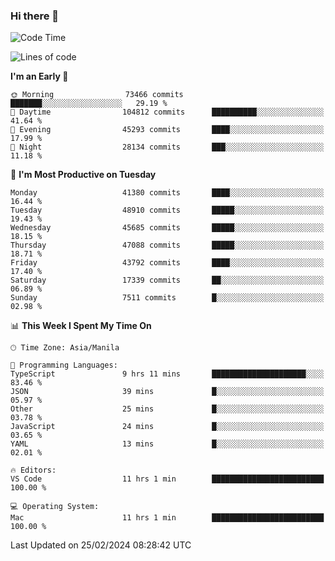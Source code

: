 ### Hi there 👋

<!--START_SECTION:waka-->
![Code Time](http://img.shields.io/badge/Code%20Time-4%2C909%20hrs%208%20mins-blue)

![Lines of code](https://img.shields.io/badge/From%20Hello%20World%20I%27ve%20Written-114.4%20million%20lines%20of%20code-blue)

**I'm an Early 🐤** 

```text
🌞 Morning                73466 commits       ███████░░░░░░░░░░░░░░░░░░   29.19 % 
🌆 Daytime                104812 commits      ██████████░░░░░░░░░░░░░░░   41.64 % 
🌃 Evening                45293 commits       ████░░░░░░░░░░░░░░░░░░░░░   17.99 % 
🌙 Night                  28134 commits       ███░░░░░░░░░░░░░░░░░░░░░░   11.18 % 
```
📅 **I'm Most Productive on Tuesday** 

```text
Monday                   41380 commits       ████░░░░░░░░░░░░░░░░░░░░░   16.44 % 
Tuesday                  48910 commits       █████░░░░░░░░░░░░░░░░░░░░   19.43 % 
Wednesday                45685 commits       █████░░░░░░░░░░░░░░░░░░░░   18.15 % 
Thursday                 47088 commits       █████░░░░░░░░░░░░░░░░░░░░   18.71 % 
Friday                   43792 commits       ████░░░░░░░░░░░░░░░░░░░░░   17.40 % 
Saturday                 17339 commits       ██░░░░░░░░░░░░░░░░░░░░░░░   06.89 % 
Sunday                   7511 commits        █░░░░░░░░░░░░░░░░░░░░░░░░   02.98 % 
```


📊 **This Week I Spent My Time On** 

```text
🕑︎ Time Zone: Asia/Manila

💬 Programming Languages: 
TypeScript               9 hrs 11 mins       █████████████████████░░░░   83.46 % 
JSON                     39 mins             █░░░░░░░░░░░░░░░░░░░░░░░░   05.97 % 
Other                    25 mins             █░░░░░░░░░░░░░░░░░░░░░░░░   03.78 % 
JavaScript               24 mins             █░░░░░░░░░░░░░░░░░░░░░░░░   03.65 % 
YAML                     13 mins             █░░░░░░░░░░░░░░░░░░░░░░░░   02.01 % 

🔥 Editors: 
VS Code                  11 hrs 1 min        █████████████████████████   100.00 % 

💻 Operating System: 
Mac                      11 hrs 1 min        █████████████████████████   100.00 % 
```


 Last Updated on 25/02/2024 08:28:42 UTC
<!--END_SECTION:waka-->


<!--
**rad182/rad182** is a ✨ _special_ ✨ repository because its `README.md` (this file) appears on your GitHub profile.

Here are some ideas to get you started:

- 🔭 I’m currently working on ...
- 🌱 I’m currently learning ...
- 👯 I’m looking to collaborate on ...
- 🤔 I’m looking for help with ...
- 💬 Ask me about ...
- 📫 How to reach me: ...
- 😄 Pronouns: ...
- ⚡ Fun fact: ...
-->
